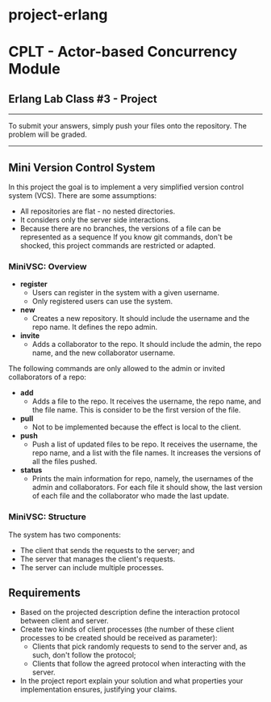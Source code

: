 # project-erlang
# CPLT - Actor-based Concurrency Module

## Erlang Lab Class #3 - Project

----
To submit your answers, simply push your files onto the repository. The problem will be graded.

----

## Mini Version Control System

In this project the goal is to implement a very simplified version control system (VCS).
There are some assumptions:
* All repositories are flat - no nested directories. 
* It considers only the server side interactions.
* Because there are no branches, the versions of a file can be represented as a sequence
If you know git commands, don't be shocked, this project commands are restricted or adapted.

### MiniVSC: Overview

* **register**
  * Users can register in the system with a given username.
  * Only registered users can use the system.
* **new**
  * Creates a new repository. It should include the username and the repo name. It defines the repo admin. 
* **invite**
  * Adds a collaborator to the repo. It should include the admin, the repo name, and the new collaborator username.
  
The following commands are only allowed to the admin or invited collaborators of a repo:

* **add** 
  * Adds a file to the repo. It receives the username, the repo name, and the file name. This is consider to be the first version of the file.
* **pull**
  * Not to be implemented because the effect is local to the client.
* **push** 
  * Push a list of updated files to be repo. It receives the username, the repo name, and a list with the file names. It increases the versions of all the files pushed.
* **status** 
  * Prints the main information for repo, namely, the usernames of the admin and collaborators. For each file it should show, the last version of each file and the collaborator who made the last update. 
  
 ### MiniVSC: Structure 
The system has two components: 
* The client that sends the requests to the server; and 
* The server that manages the client's requests.
* The server can include multiple processes.

## Requirements

* Based on the projected description define the interaction protocol between client and server.
* Create two kinds of client processes (the number of these client processes to be created should be received as parameter):
  * Clients that pick randomly requests to send to the server and, as such, don't follow the protocol;
  * Clients that follow the agreed protocol when interacting with the server.
* In the project report explain your solution and what properties your implementation ensures, justifying your claims.
